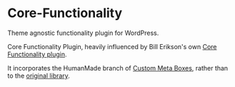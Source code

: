 Core-Functionality
==================

Theme agnostic functionality plugin for WordPress.

Core Functionality Plugin, heavily influenced by Bill Erikson's own [Core Functionality plugin](https://github.com/billerickson/Core-Functionality).

It incorporates the HumanMade branch of [Custom Meta Boxes](https://github.com/humanmade/Custom-Meta-Boxes), rather than to the [original library](https://github.com/WebDevStudios/Custom-Metaboxes-and-Fields-for-WordPress).
